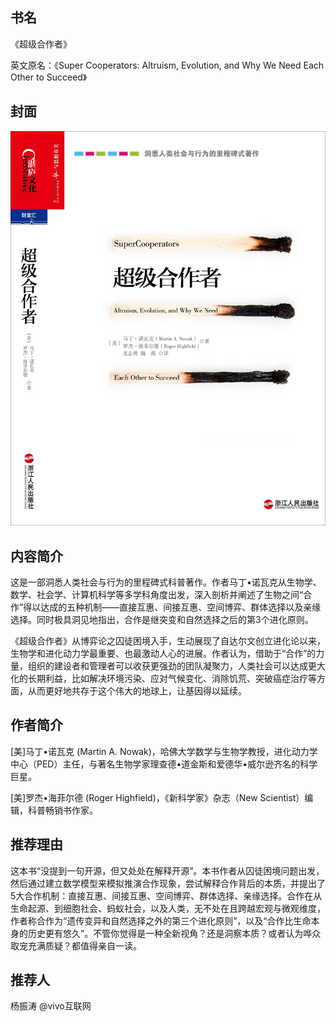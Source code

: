##  书名

《超级合作者》

英文原名：《Super Cooperators: Altruism, Evolution, and Why We Need Each Other to Succeed》

## 封面

![](./face-image/super-cooperator.jpg)

## 内容简介

这是一部洞悉人类社会与行为的里程碑式科普著作。作者马丁•诺瓦克从生物学、数学、社会学、计算机科学等多学科角度出发，深入剖析并阐述了生物之间“合作”得以达成的五种机制——直接互惠、间接互惠、空间博弈、群体选择以及亲缘选择。同时极具洞见地指出，合作是继突变和自然选择之后的第3个进化原则。

《超级合作者》从博弈论之囚徒困境入手，生动展现了自达尔文创立进化论以来，生物学和进化动力学最重要、也最激动人心的进展。作者认为，借助于“合作”的力量，组织的建设者和管理者可以收获更强劲的团队凝聚力，人类社会可以达成更大化的长期利益，比如解决环境污染、应对气候变化、消除饥荒、突破癌症治疗等方面，从而更好地共存于这个伟大的地球上，让基因得以延续。

## 作者简介

[美]马丁•诺瓦克 (Martin A. Nowak)，哈佛大学数学与生物学教授，进化动力学中心（PED）主任，与著名生物学家理查德•道金斯和爱德华•威尔逊齐名的科学巨星。

[美]罗杰•海菲尔德 (Roger Highfield)，《新科学家》杂志（New Scientist）编辑，科普畅销书作家。

## 推荐理由

这本书“没提到一句开源，但又处处在解释开源”。本书作者从囚徒困境问题出发，然后通过建立数学模型来模拟推演合作现象，尝试解释合作背后的本质，并提出了5大合作机制：直接互惠、间接互惠、空间博弈、群体选择、亲缘选择。合作在从生命起源、到细胞社会、蚂蚁社会，以及人类，无不处在且跨越宏观与微观维度，作者称合作为“遗传变异和自然选择之外的第三个进化原则”，以及“合作比生命本身的历史更有悠久”。不管你觉得是一种全新视角？还是洞察本质？或者认为哗众取宠充满质疑？都值得亲自一读。 

## 推荐人

杨振涛 @vivo互联网
